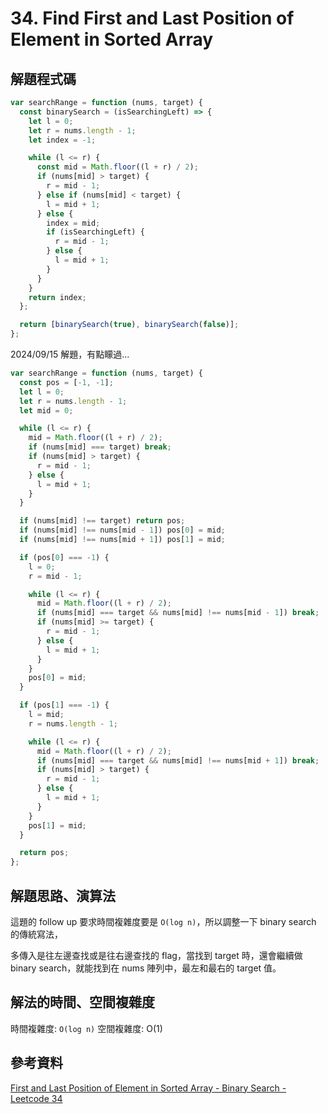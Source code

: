 # 34. Find First and Last Position of Element in Sorted Array

## 解題程式碼

```javascript
var searchRange = function (nums, target) {
  const binarySearch = (isSearchingLeft) => {
    let l = 0;
    let r = nums.length - 1;
    let index = -1;

    while (l <= r) {
      const mid = Math.floor((l + r) / 2);
      if (nums[mid] > target) {
        r = mid - 1;
      } else if (nums[mid] < target) {
        l = mid + 1;
      } else {
        index = mid;
        if (isSearchingLeft) {
          r = mid - 1;
        } else {
          l = mid + 1;
        }
      }
    }
    return index;
  };

  return [binarySearch(true), binarySearch(false)];
};
```

2024/09/15 解題，有點矇過...

```javascript
var searchRange = function (nums, target) {
  const pos = [-1, -1];
  let l = 0;
  let r = nums.length - 1;
  let mid = 0;

  while (l <= r) {
    mid = Math.floor((l + r) / 2);
    if (nums[mid] === target) break;
    if (nums[mid] > target) {
      r = mid - 1;
    } else {
      l = mid + 1;
    }
  }

  if (nums[mid] !== target) return pos;
  if (nums[mid] !== nums[mid - 1]) pos[0] = mid;
  if (nums[mid] !== nums[mid + 1]) pos[1] = mid;

  if (pos[0] === -1) {
    l = 0;
    r = mid - 1;

    while (l <= r) {
      mid = Math.floor((l + r) / 2);
      if (nums[mid] === target && nums[mid] !== nums[mid - 1]) break;
      if (nums[mid] >= target) {
        r = mid - 1;
      } else {
        l = mid + 1;
      }
    }
    pos[0] = mid;
  }

  if (pos[1] === -1) {
    l = mid;
    r = nums.length - 1;

    while (l <= r) {
      mid = Math.floor((l + r) / 2);
      if (nums[mid] === target && nums[mid] !== nums[mid + 1]) break;
      if (nums[mid] > target) {
        r = mid - 1;
      } else {
        l = mid + 1;
      }
    }
    pos[1] = mid;
  }

  return pos;
};
```

## 解題思路、演算法

這題的 follow up 要求時間複雜度要是 `O(log n)`，所以調整一下 binary search 的傳統寫法，

多傳入是往左邊查找或是往右邊查找的 flag，當找到 target 時，還會繼續做 binary search，就能找到在 nums 陣列中，最左和最右的 target 值。

## 解法的時間、空間複雜度

時間複雜度: `O(log n)`
空間複雜度: O(1)

## 參考資料

[First and Last Position of Element in Sorted Array - Binary Search - Leetcode 34](https://youtu.be/4sQL7R5ySUU)
